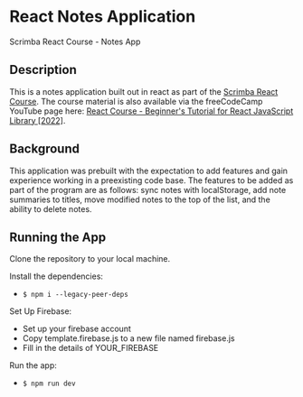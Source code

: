 # React Notes Application

Scrimba React Course - Notes App

## Description

This is a notes application built out in react as part of the [Scrimba React Course](https://scrimba.com/learn/learnreact).  The course material is also available via the freeCodeCamp YouTube page here: [React Course - Beginner's Tutorial for React JavaScript Library [2022]](https://youtu.be/bMknfKXIFA8).

## Background

This application was prebuilt with the expectation to add features and gain experience working in a preexisting code base. The features to be added as part of the program are as follows: sync notes with localStorage, add note summaries to titles, move modified notes to the top of the list, and the ability to delete notes.

## Running the App

Clone the repository to your local machine.

Install the dependencies:  
  * ```$ npm i --legacy-peer-deps```

Set Up Firebase:  
  * Set up your firebase account  
  * Copy template.firebase.js to a new file named firebase.js  
  * Fill in the details of YOUR_FIREBASE  

Run the app:  
  * ```$ npm run dev```